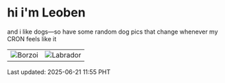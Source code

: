 # hi i'm Leoben

and i like dogs—so have some random dog pics that change whenever my CRON feels like it

|  |  |
|--------|----------|
| ![Borzoi](https://random-dog-vercel.vercel.app/api/random-borzoi?v=1750478103) | ![Labrador](https://random-dog-vercel.vercel.app/api/random-labrador?v=1750478103) |

Last updated: 2025-06-21 11:55 PHT
